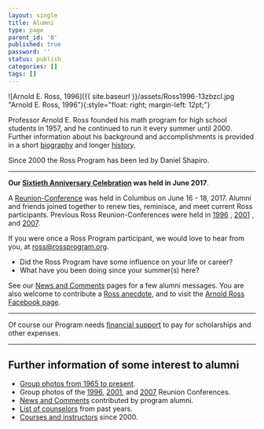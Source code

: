 ```yaml
---
layout: single
title: Alumni
type: page
parent_id: '0'
published: true
password: ''
status: publish
categories: []
tags: []
---
```


![Arnold E. Ross, 1996]({{ site.baseurl }}/assets/Ross1996-13zbzcl.jpg "Arnold E. Ross, 1996"){:style="float: right; margin-left: 12pt;"}

Professor Arnold E. Ross founded his math program for high school students in 1957, and he continued to run it every summer until 2000\. Further information about his background and accomplishments is provided in a short [biography](/alumni/biography/ "Ross Biography") and longer [history](/alumni/history/).

Since 2000 the Ross Program has been led by Daniel Shapiro.

* * *

**Our [Sixtieth Anniversary Celebration](/alumni/reunions/60th-anniversary-2017/) was held in June 2017**.

A [Reunion-Conference](/alumni/reunions/2017/ "2017 – 60th Year") was held in Columbus on June 16 - 18, 2017\.  Alumni and friends joined together to renew ties, reminisce, and meet current Ross participants.  Previous Ross Reunion-Conferences were held in [1996](/alumni/reunions/1996/ "1996 – 90th Birthday") , [2001](/alumni/reunions/2001/ "2001 – 45th Year") , and [2007](/alumni/reunions/2007/).

If you were once a Ross Program participant, we would love to hear from you, at [ross@rossprogram.org](mailto:ross@rossprogram.org).

*   Did the Ross Program have some influence on your life or career?
*   What have you been doing since your summer(s) here?

See our [News and Comments](/alumni/news/) pages for a few alumni messages.  You are also welcome to contribute a [Ross anecdote](/alumni/stories/), and to visit the [Arnold Ross Facebook page](https://www.facebook.com/RossMathematicsProgram/).

* * *

Of course our Program needs [financial support](/alumni/contribute/) to pay for scholarships and other expenses.

* * *

## Further information of some interest to alumni

*  [Group photos from 1965 to present](/alumni/group-photos/ "Group Photos").
*  Group photos of the [1996](https://people.math.osu.edu/ross/Reunions/reunion96/Reunion96.jpg), [2001](https://people.math.osu.edu/ross/Reunions/reunion01/pix2001.html), and [2007](https://people.math.osu.edu/ross/Reunions/reunion07/pix2007.html) Reunion Conferences.
*  [News and Comments](/alumni/news/) contributed by program alumni.
*  [List of counselors](/2014-08-20-counselor-list/) from past years.
*  [Courses and instructors](/previous-summers/ "Previous Summers") since 2000.

